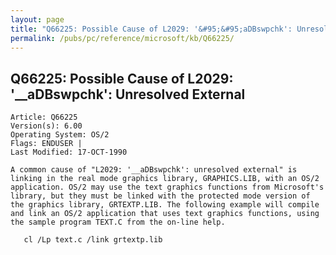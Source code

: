 ```yaml
---
layout: page
title: "Q66225: Possible Cause of L2029: '&#95;&#95;aDBswpchk': Unresolved External"
permalink: /pubs/pc/reference/microsoft/kb/Q66225/
---
```


## Q66225: Possible Cause of L2029: '&#95;&#95;aDBswpchk': Unresolved External

	Article: Q66225
	Version(s): 6.00
	Operating System: OS/2
	Flags: ENDUSER |
	Last Modified: 17-OCT-1990
	
	A common cause of "L2029: '__aDBswpchk': unresolved external" is
	linking in the real mode graphics library, GRAPHICS.LIB, with an OS/2
	application. OS/2 may use the text graphics functions from Microsoft's
	library, but they must be linked with the protected mode version of
	the graphics library, GRTEXTP.LIB. The following example will compile
	and link an OS/2 application that uses text graphics functions, using
	the sample program TEXT.C from the on-line help.
	
	   cl /Lp text.c /link grtextp.lib
